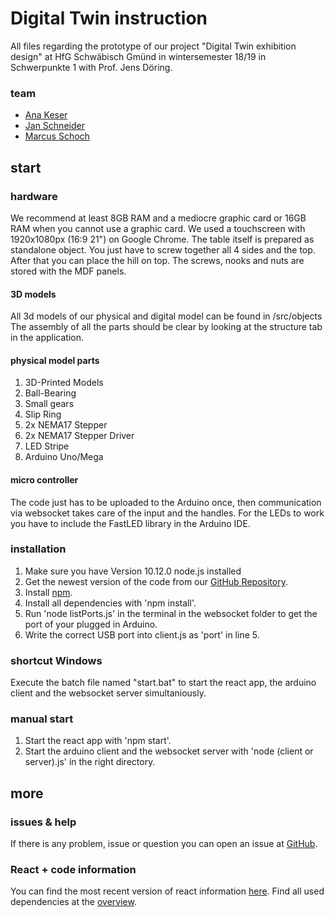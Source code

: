 # Digital Twin instruction
All files regarding the prototype of our project "Digital Twin exhibition design" at HfG Schwäbisch Gmünd in wintersemester 18/19 in Schwerpunkte 1 with Prof. Jens Döring.

### team
* [Ana Keser](https://anakeser.de/)
* [Jan Schneider](https://jan-patrick.de/)
* [Marcus Schoch](https://marcus-schoch.de/)

## start

### hardware
We recommend at least 8GB RAM and a mediocre graphic card or 16GB RAM when you cannot use a graphic card. We used a touchscreen with 1920x1080px (16:9 21") on Google Chrome. The table itself is prepared as standalone object. You just have to screw together all 4 sides and the top. After that you can place the hill on top. The screws, nooks and nuts are stored with the MDF panels.

#### 3D models
All 3d models of our physical and digital model can be found in /src/objects
The assembly of all the parts should be clear by looking at the structure tab in the application.

#### physical model parts
1. 3D-Printed Models
2. Ball-Bearing
3. Small gears
4. Slip Ring
5. 2x NEMA17 Stepper
6. 2x NEMA17 Stepper Driver
7. LED Stripe
8. Arduino Uno/Mega

#### micro controller
The code just has to be uploaded to the Arduino once, then communication via websocket takes care of the input and the handles.
For the LEDs to work you have to include the FastLED library in the Arduino IDE.

### installation
1. Make sure you have Version 10.12.0 node.js installed
2. Get the newest version of the code from our [GitHub Repository](https://github.com/Exhibition-DigitalTwin/screens). 
3. Install [npm](https://www.npmjs.com/get-npm).
4. Install all dependencies with 'npm install'.
5. Run 'node listPorts.js' in the terminal in the websocket folder to get the port of your plugged in Arduino.
6. Write the correct USB port into client.js as 'port' in line 5.

### shortcut Windows
Execute the batch file named "start.bat" to start the react app, the arduino client and the websocket server simultaniously.

### manual start
1. Start the react app with 'npm start'.
2. Start the arduino client and the websocket server with 'node (client or server).js' in the right directory.

## more

### issues & help
If there is any problem, issue or question you can open an issue at [GitHub](https://github.com/Exhibition-DigitalTwin/screens/issues).

### React  + code information
You can find the most recent version of react information [here](https://github.com/facebook/create-react-app/blob/master/packages/react-scripts/template/README.md). Find all used dependencies at the [overview](https://github.com/Exhibition-DigitalTwin/screens/network/dependencies).